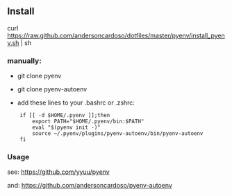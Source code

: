## Install

curl https://raw.github.com/andersoncardoso/dotfiles/master/pyenv/install_pyenv.sh | sh

### manually:

- git clone pyenv

- git clone pyenv-autoenv

- add these lines to your .bashrc or .zshrc:

```
    if [[ -d $HOME/.pyenv ]];then
        export PATH="$HOME/.pyenv/bin:$PATH"
        eval "$(pyenv init -)"
        source ~/.pyenv/plugins/pyenv-autoenv/bin/pyenv-autoenv
    fi
```

### Usage

see: https://github.com/yyuu/pyenv

and: https://github.com/andersoncardoso/pyenv-autoenv

